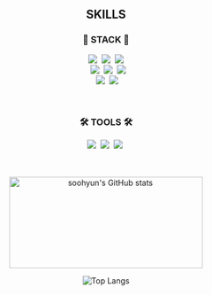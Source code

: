 <div align=center>

## SKILLS

### 🚀 STACK 🚀



<img src="https://img.shields.io/badge/HTML5-E34F26?style=flat-square&logo=HTML5&logoColor=white"/></a>&nbsp; 
<img src="https://img.shields.io/badge/CSS3-1572B6?style=flat-square&logo=CSS3&logoColor=white"/></a>&nbsp; 
<img src="https://img.shields.io/badge/JavaScript-F7DF1E?style=flat-square&logo=JavaScript&logoColor=black"/><br></a>&nbsp; 
<img src="https://img.shields.io/badge/Python-3776AB?style=flat-square&logo=Python&logoColor=white"/></a>&nbsp; 
<img src="https://img.shields.io/badge/React-61DAFB?style=flat-square&logo=React&logoColor=black"/></a>&nbsp; 
<img src="https://img.shields.io/badge/Django-092E20?style=flat-square&logo=Django&logoColor=white"/><br></a>&nbsp; 
<img src="https://img.shields.io/badge/Sass-CC6699?style=flat-square&logo=Sass&logoColor=white"/></a>&nbsp; 
<img src="https://img.shields.io/badge/Tailwind CSS-06B6D4?style=flat-square&logo=Tailwind CSS&logoColor=white"/></a>&nbsp; 

<br>


### 🛠 TOOLS 🛠



<img src="https://img.shields.io/badge/Photoshop-31A8FF?style=flat-square&logo=Adobe Photoshop&logoColor=white"/></a>&nbsp; 
<img src="https://img.shields.io/badge/Figma-F24E1E?style=flat-square&logo=Figma&logoColor=white"/></a>&nbsp; 
<img src="https://img.shields.io/badge/GitHub-181717?style=flat-square&logo=GitHub&logoColor=white"/></a>&nbsp; 
<br>
<br>
<br>


<img height=165 width=350 src="https://github-readme-stats.vercel.app/api?username=sasha1107&show_icons=true&theme=dark" alt="soohyun's GitHub stats" />

![Top Langs](https://github-readme-stats.vercel.app/api/top-langs/?username=sasha1107&layout=compact&theme=dark)
</div>

